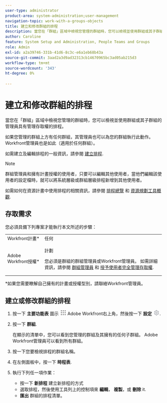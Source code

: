 ```yaml
---
user-type: administrator
product-area: system-administration;user-management
navigation-topic: work-with-a-groups-objects
title: 建立和修改群組的排程
description: 當您在「群組」區域中檢視您管理的群組時，您可以檢視並使用群組或其子群組的管理員具有管理存取權的排程。
author: Caroline
feature: System Setup and Administration, People Teams and Groups
role: Admin
exl-id: a2a39746-331b-41d6-8c3c-e6a1eb68b43a
source-git-commit: 3aad2a3d9ad32313cb14670965bc3ad05ab215d3
workflow-type: tm+mt
source-wordcount: '343'
ht-degree: 0%

---
```


# 建立和修改群組的排程

當您在「群組」區域中檢視您管理的群組時，您可以檢視並使用群組或其子群組的管理員具有管理存取權的排程。

如果您管理的群組上方有任何群組，其管理員也可以為您的群組執行此動作。 Workfront管理員也是如此（適用於任何群組）。

如需建立及編輯排程的一般資訊，請參閱 [建立排程](../../../administration-and-setup/set-up-workfront/configure-timesheets-schedules/create-schedules.md).

>[!NOTE]
>
>群組管理員和擁有計畫授權的使用者，只要可以編輯其他使用者，當他們編輯該使用者的設定檔時，就可以將系統層級或群組層級排程新增到其他使用者。

如需如何在資源計畫中使用排程的相關資訊，請參閱 [排程總覽](/help/quicksilver/administration-and-setup/set-up-workfront/configure-timesheets-schedules/schedules-overview.md) 和 [資源規劃工具概觀](/help/quicksilver/resource-mgmt/resource-planning/get-started-resource-planner.md).

## 存取需求

您必須具備下列專案才能執行本文所述的步驟：

<table style="table-layout:auto"> 
 <col> 
 <col> 
 <tbody> 
  <tr> 
   <td role="rowheader">Workfront計畫*</td> 
   <td>任何</td> 
  </tr> 
  <tr> 
   <td role="rowheader">Adobe Workfront授權*</td> 
   <td> <p>計劃 </p> <p>您必須是群組的群組管理員或Workfront管理員。 如需詳細資訊，請參閱 <a href="../../../administration-and-setup/manage-groups/group-roles/group-administrators.md" class="MCXref xref">群組管理員</a> 和 <a href="../../../administration-and-setup/add-users/configure-and-grant-access/grant-a-user-full-administrative-access.md" class="MCXref xref">授予使用者完全管理存取權</a>.</p> </td> 
  </tr> 
 </tbody> 
</table>

&#42;如果您需要瞭解自己擁有的計畫或授權型別，請聯絡Workfront管理員。

## 建立或修改群組的排程

1. 按一下 **主要功能表** 圖示 ![](assets/main-menu-icon.png) Adobe Workfront右上角，然後按一下 **設定** ![](assets/gear-icon-settings.png).

1. 按一下 **群組**.

   在顯示的清單中，您可以看到您管理的群組及其擁有的任何子群組。 Adobe Workfront管理員可以看到所有群組。

1. 按一下您要檢視排程的群組名稱。
1. 在左側面板中，按一下 **時程表**.
1. 執行下列任一項作業：

   * 按一下 **新排程** 建立新排程的方式
   * 選取排程，然後使用工具列上的控制項來 **編輯**， **複製**，或 **刪除** it.
   * **匯出** 群組的排程清單。
